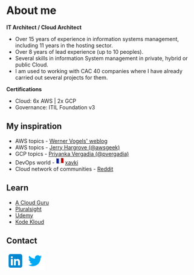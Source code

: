 # About me

**IT Architect / Cloud Architect**
* Over 15 years of experience in information systems management, including 11 years in the hosting sector.
* Over 8 years of lead experience (up to 10 peoples).
* Several skills in information System management in private, hybrid or public Cloud.
* I am used to working with CAC 40 companies where I have already carried out several projects
for them.

**Certifications**
* Cloud: 6x AWS | 2x GCP
* Governance: ITIL Foundation v3

## My inspiration
* AWS topics - <a href="https://www.allthingsdistributed.com/" target="_blank">Werner Vogels' weblog</a>
* AWS topics - <a href="https://twitter.com/awsgeek" target="_blank">Jerry Hargrove (@awsgeek)</a>
* GCP topics - <a href="https://twitter.com/pvergadia" target="_blank">Priyanka Vergadia (@pvergadia)</a>
* DevOps world - <img src="/data/flag_fr.png" /> <a href="https://www.youtube.com/c/xavki-linux/videos" target="_blank">xavki</a>
* Cloud network of communities - <a href="https://www.reddit.com/" target="_blank">Reddit</a>

## Learn
* <a href="https://acloudguru.com/" target="_blank">A Cloud Guru</a>
* <a href="https://app.pluralsight.com" target="_blank">Pluralsight</a>
* <a href="https://www.udemy.com" target="_blank">Udemy</a>
* <a href="https://kodekloud.com/" target="_blank">Kode Kloud</a>

## Contact
<a href="https://www.linkedin.com/in/ggaugain" target="_blank"><img src="/data/linkedIn_logo.png" /></a>
<a href="https://twitter.com/ggaugain" target="_blank"><img src="/data/twitter-logo.png" /></a>
